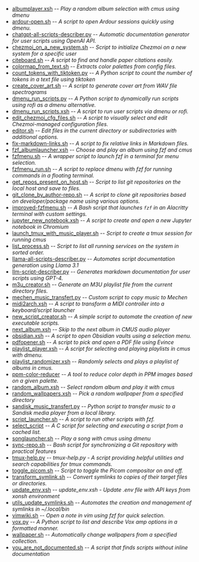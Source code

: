 - [albumplayer.xsh](scripts/albumplayer.xsh.md) -- *Play a random album selection with cmus using dmenu*
- [ardour-open.sh](scripts/ardour-open.sh.md) -- *A script to open Ardour sessions quickly using dmenu.*
- [chatgpt-all-scripts-describer.py](scripts/chatgpt-all-scripts-describer.py.md) -- *Automatic documentation generator for user scripts using OpenAI API.*
- [chezmoi_on_a_new_system.sh](scripts/chezmoi_on_a_new_system.sh.md) -- *Script to initialize Chezmoi on a new system for a specific user*
- [citeboard.sh](scripts/citeboard.sh.md) -- *A script to find and handle paper citations easily.*
- [colormap_from_text.sh](scripts/colormap_from_text.sh.md) -- *Extracts color palettes from config files.*
- [count_tokens_with_tiktoken.py](scripts/count_tokens_with_tiktoken.py.md) -- *A Python script to count the number of tokens in a text file using tiktoken*
- [create_cover_art.sh](scripts/create_cover_art.sh.md) -- *A script to generate cover art from WAV file spectrograms*
- [dmenu_run_scripts.py](scripts/dmenu_run_scripts.py.md) -- *A Python script to dynamically run scripts using rofi as a dmenu alternative.*
- [dmenu_run_scripts.xsh](scripts/dmenu_run_scripts.xsh.md) -- *A script to run user scripts via dmenu or rofi.*
- [edit_chezmoi_cfg_files.sh](scripts/edit_chezmoi_cfg_files.sh.md) -- *A script to visually select and edit Chezmoi-managed configuration files.*
- [editor.sh](scripts/editor.sh.md) -- *Edit files in the current directory or subdirectories with additional options.*
- [fix-markdown-links.sh](cripts/fix-markdown-links.sh.md) -- *A script to fix relative links in Markdown files.*
- [fzf_albumlauncher.xsh](scripts/fzf_albumlauncher.xsh.md) -- *Choose and play an album using fzf and cmus*
- [fzfmenu.sh](scripts/fzfmenu.sh.md) -- *A wrapper script to launch fzf in a terminal for menu selection.*
- [fzfmenu_run.sh](scripts/fzfmenu_run.sh.md) -- *A script to replace dmenu with fzf for running commands in a floating terminal.*
- [get_repos_present_on_host.sh](scripts/get_repos_present_on_host.sh.md) -- *Script to list git repositories on the local host and save to files.*
- [git_clone_by_author-repo.sh](scripts/git_clone_by_author-repo.sh.md) -- *A script to clone git repositories based on developer/package name using various options.*
- [improved-fzfmenu.sh](scripts/improved-fzfmenu.sh.md) -- *A Bash script that launches `fzf` in an Alacritty terminal with custom settings.*
- [jupyter_new_notebook.xsh](scripts/jupyter_new_notebook.xsh.md) -- *A script to create and open a new Jupyter notebook in Chromium*
- [launch_tmux_with_music_player.sh](scripts/launch_tmux_with_music_player.sh.md) -- *Script to create a tmux session for running cmus*
- [list_process.sh](scripts/list_process.sh.md) -- *Script to list all running services on the system in sorted order.*
- [llama-all-scripts-describer.py](scripts/llama-all-scripts-describer.py.md) -- *Automates script documentation generation using Llama 3.1*
- [llm-script-describer.py](cripts/llm-script-describer.py.md) -- *Generates markdown documentation for user scripts using GPT-4.*
- [m3u_creator.sh](scripts/m3u_creator.sh.md) -- *Generate an M3U playlist file from the current directory files.*
- [mechen_music_transfert.py](scripts/mechen_music_transfert.py.md) -- *Custom script to copy music to Mechen*
- [midi2arch.xsh](scripts/midi2arch.xsh.md) -- *A script to transform a MIDI controller into a keyboard/script launcher*
- [new_script_creator.sh](scripts/new_script_creator.sh.md) -- *A simple script to automate the creation of new executable scripts.*
- [next_album.xsh](scripts/next_album.xsh.md) -- *Skip to the next album in CMUS audio player*
- [obsidian.xsh](scripts/obsidian.xsh.md) -- *A script to open Obsidian vaults using a selection menu.*
- [pdfopener.sh](scripts/pdfopener.sh.md) -- *A script to pick and open a PDF file using Evince*
- [playlist_player.xsh](scripts/playlist_player.xsh.md) -- *A script for selecting and playing playlists in cmus with dmenu.*
- [playlist_randomizer.xsh](scripts/playlist_randomizer.xsh.md) -- *Randomly selects and plays a playlist of albums in cmus.*
- [ppm-color-reducer](scripts/ppm-color-reducer.md) -- *A tool to reduce color depth in PPM images based on a given palette.*
- [random_album.xsh](scripts/random_album.xsh.md) -- *Select random album and play it with cmus*
- [random_wallpapers.xsh](scripts/random_wallpapers.xsh.md) -- *Pick a random wallpaper from a specified directory*
- [sandisk_music_transfert.py](scripts/sandisk_music_transfert.py.md) -- *Python script to transfer music to a Sandisk media player from a local library.*
- [script_launcher.sh](scripts/script_launcher.sh.md) -- *A script to run other scripts with fzf.*
- [select_script](scripts/select_script.md) -- *A C script for selecting and executing a script from a cached list.*
- [songlauncher.sh](scripts/songlauncher.sh.md) -- *Play a song with cmus using dmenu*
- [sync-repo.sh](scripts/sync-repo.sh.md) -- *Bash script for synchronizing a Git repository with practical features*
- [tmux-help.py](scripts/tmux-help.py.md) -- *tmux-help.py - A script providing helpful utilities and search capabilities for tmux commands.*
- [toggle_picom.sh](scripts/toggle_picom.sh.md) -- *Script to toggle the Picom compositor on and off.*
- [transform_symlink.sh](scripts/transform_symlink.sh.md) -- *Convert symlinks to copies of their target files or directories.*
- [update_env.xsh](scripts/update_env.xsh.md) -- *update_env.xsh - Update .env file with API keys from xonsh environment*
- [utils_update_symlinks.sh](scripts/utils_update_symlinks.sh.md) -- *Automates the creation and management of symlinks in ~/.local/bin*
- [vimwiki.sh](scripts/vimwiki.sh.md) -- *Open a note in vim using fzf for quick selection.*
- [vox.py](scripts/vox.py.md) -- *A Python script to list and describe Vox amp options in a formatted manner.*
- [wallpaper.sh](scripts/wallpaper.sh.md) -- *Automatically change wallpapers from a specified collection.*
- [you_are_not_documented.sh](scripts/you_are_not_documented.sh.md) -- *A script that finds scripts without inline documentation*
